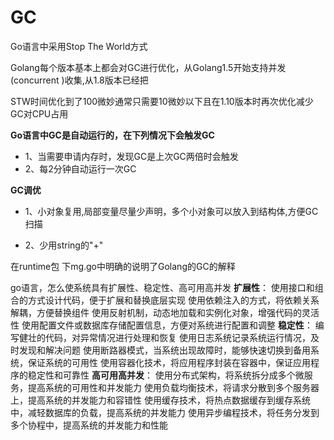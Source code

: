 # GC

Go语言中采用Stop The World方式

Golang每个版本基本上都会对GC进行优化，从Golang1.5开始支持并发(concurrent )收集,从1.8版本已经把

STW时间优化到了100微妙通常只需要10微妙以下且在1.10版本时再次优化减少GC对CPU占用

**Go语言中GC是自动运行的，在下列情况下会触发GC**

- 1、当需要申请内存时，发现GC是上次GC两倍时会触发
- 2、每2分钟自动运行一次GC

**GC调优**

- 1、小对象复用,局部变量尽量少声明，多个小对象可以放入到结构体,方便GC扫描

- 2、少用string的"+"

在runtime包 下mg.go中明确的说明了Golang的GC的解释

go语言，怎么使系统具有扩展性、稳定性、高可用高并发
**扩展性**：
	使用接口和组合的方式设计代码，便于扩展和替换底层实现
	使用依赖注入的方式，将依赖关系解耦，方便替换组件
	使用反射机制，动态地加载和实例化对象，增强代码的灵活性
	使用配置文件或数据库存储配置信息，方便对系统进行配置和调整
**稳定性**：
	编写健壮的代码，对异常情况进行处理和恢复
	使用日志系统记录系统运行情况，及时发现和解决问题
	使用断路器模式，当系统出现故障时，能够快速切换到备用系统，保证系统的可用性
	使用容器化技术，将应用程序封装在容器中，保证应用程序的稳定性和可靠性
**高可用高并发**：
	使用分布式架构，将系统拆分成多个微服务，提高系统的可用性和并发能力
	使用负载均衡技术，将请求分散到多个服务器上，提高系统的并发能力和容错性
	使用缓存技术，将热点数据缓存到缓存系统中，减轻数据库的负载，提高系统的并发能力
	使用异步编程技术，将任务分发到多个协程中，提高系统的并发能力和性能


